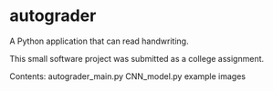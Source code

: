 # autograder
A Python application that can read handwriting.

This small software project was submitted as a college assignment.

Contents:
autograder_main.py
CNN_model.py
example images
